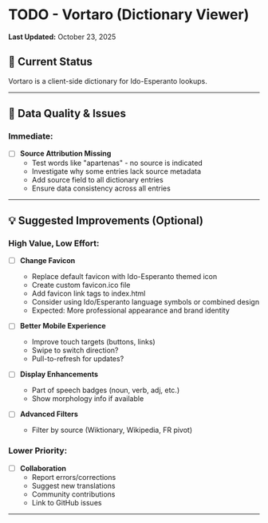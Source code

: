 # TODO - Vortaro (Dictionary Viewer)

**Last Updated:** October 23, 2025

## 🎯 Current Status

Vortaro is a client-side dictionary for Ido-Esperanto lookups. 


---

## 🐛 Data Quality & Issues

### Immediate:
- [ ] **Source Attribution Missing**
  - Test words like "apartenas" - no source is indicated
  - Investigate why some entries lack source metadata
  - Add source field to all dictionary entries
  - Ensure data consistency across all entries

---

## 💡 Suggested Improvements (Optional)

### High Value, Low Effort:

- [ ] **Change Favicon**
  - Replace default favicon with Ido-Esperanto themed icon
  - Create custom favicon.ico file
  - Add favicon link tags to index.html
  - Consider using Ido/Esperanto language symbols or combined design
  - Expected: More professional appearance and brand identity

- [ ] **Better Mobile Experience**
  - Improve touch targets (buttons, links)
  - Swipe to switch direction?
  - Pull-to-refresh for updates?

- [ ] **Display Enhancements**
  - Part of speech badges (noun, verb, adj, etc.)
  - Show morphology info if available

- [ ] **Advanced Filters**
  - Filter by source (Wiktionary, Wikipedia, FR pivot)

### Lower Priority:
- [ ] **Collaboration**
  - Report errors/corrections
  - Suggest new translations
  - Community contributions
  - Link to GitHub issues

---
